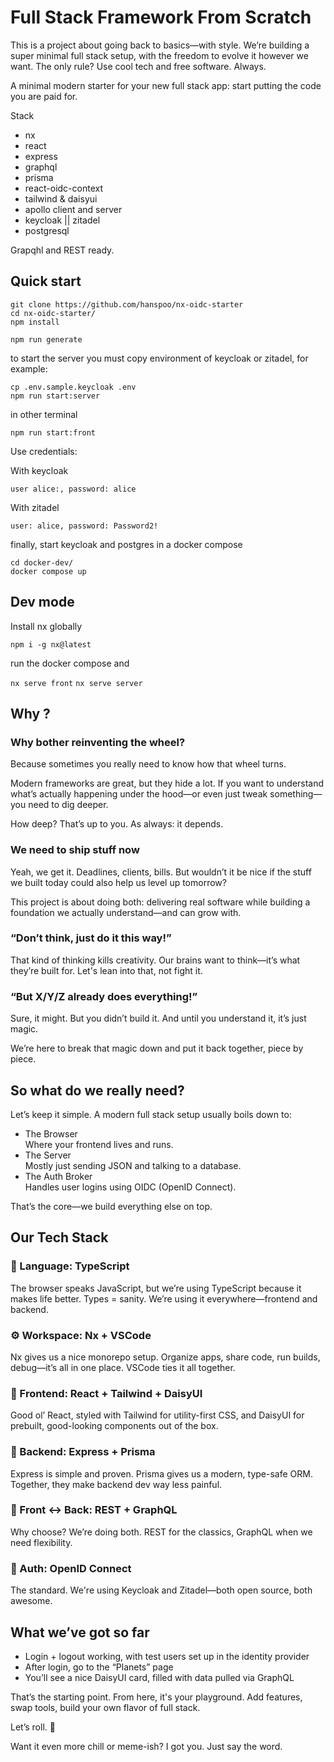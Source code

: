 # Full Stack Framework From Scratch

This is a project about going back to basics—with style. We’re building a super minimal full stack setup, with the freedom to evolve it however we want. The only rule? Use cool tech and free software. Always.

A minimal modern starter for your new full stack app: start putting the code you are paid for.

Stack

- nx
- react
- express
- graphql
- prisma
- react-oidc-context
- tailwind & daisyui
- apollo client and server
- keycloak || zitadel
- postgresql

Grapqhl and REST ready.

## Quick start

```
git clone https://github.com/hanspoo/nx-oidc-starter
cd nx-oidc-starter/
npm install

npm run generate
```

to start the server you must copy environment of keycloak or zitadel, for example:

```
cp .env.sample.keycloak .env
npm run start:server
```

in other terminal

```
npm run start:front
```

Use credentials:

With keycloak

`user alice:, password: alice`

With zitadel

`user: alice, password: Password2!`

finally, start keycloak and postgres in a docker compose

```
cd docker-dev/
docker compose up
```

## Dev mode

Install nx globally

`npm i -g nx@latest`

run the docker compose and

`nx serve front`
`nx serve server`

## Why ?

### Why bother reinventing the wheel?

Because sometimes you really need to know how that wheel turns.

Modern frameworks are great, but they hide a lot. If you want to understand what’s actually happening under the hood—or even just tweak something—you need to dig deeper.

How deep? That’s up to you. As always: it depends.

### We need to ship stuff now

Yeah, we get it. Deadlines, clients, bills. But wouldn’t it be nice if the stuff we built today could also help us level up tomorrow?

This project is about doing both: delivering real software while building a foundation we actually understand—and can grow with.

### “Don’t think, just do it this way!”

That kind of thinking kills creativity. Our brains want to think—it’s what they’re built for. Let's lean into that, not fight it.

### “But X/Y/Z already does everything!”

Sure, it might. But you didn’t build it. And until you understand it, it’s just magic.

We’re here to break that magic down and put it back together, piece by piece.

## So what do we really need?

Let’s keep it simple. A modern full stack setup usually boils down to:

- The Browser  
   Where your frontend lives and runs.
- The Server  
   Mostly just sending JSON and talking to a database.
- The Auth Broker  
   Handles user logins using OIDC (OpenID Connect).

That’s the core—we build everything else on top.

## Our Tech Stack

### 🧠 Language: TypeScript

The browser speaks JavaScript, but we’re using TypeScript because it makes life better. Types = sanity. We’re using it everywhere—frontend and backend.

### ⚙️ Workspace: Nx + VSCode

Nx gives us a nice monorepo setup. Organize apps, share code, run builds, debug—it’s all in one place. VSCode ties it all together.

### 🎨 Frontend: React + Tailwind + DaisyUI

Good ol’ React, styled with Tailwind for utility-first CSS, and DaisyUI for prebuilt, good-looking components out of the box.

### 🧩 Backend: Express + Prisma

Express is simple and proven. Prisma gives us a modern, type-safe ORM. Together, they make backend dev way less painful.

### 🔁 Front ↔ Back: REST + GraphQL

Why choose? We’re doing both. REST for the classics, GraphQL when we need flexibility.

### 🔐 Auth: OpenID Connect

The standard. We're using Keycloak and Zitadel—both open source, both awesome.

## What we’ve got so far

- Login + logout working, with test users set up in the identity provider
- After login, go to the “Planets” page
- You’ll see a nice DaisyUI card, filled with data pulled via GraphQL

That’s the starting point. From here, it's your playground. Add features, swap tools, build your own flavor of full stack.

Let’s roll. 🚀

Want it even more chill or meme-ish? I got you. Just say the word.
